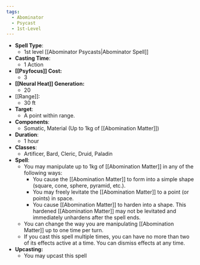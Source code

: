 ```yaml
---
tags:
  - Abominator
  - Psycast
  - 1st-Level
---
```

- **Spell Type**:
	- 1st level [[Abominator Psycasts|Abominator Spell]]
- **Casting Time**:
	- 1 Action
- **[[Psyfocus]] Cost:**
	- 3
- **[[Neural Heat]] Generation:**
	- 20
- [[Range]]:
	- 30 ft
- **Target**:
	- A point within range.
- **Components**:
	- Somatic, Material (Up to 1kg of [[Abomination Matter]])
- **Duration**:
	- 1 hour
- **Classes**:
	- Artificer, Bard, Cleric, Druid, Paladin 
- **Spell**:
	- You may manipulate up to 1kg of [[Abomination Matter]] in any of the following ways:
		- You cause the [[Abomination Matter]] to form into a simple shape (square, cone, sphere, pyramid, etc.).
		- You may freely levitate the [[Abomination Matter]] to a point (or points) in space.
		- You cause [[Abomination Matter]] to harden into a shape. This hardened [[Abomination Matter]] may not be levitated and immediately unhardens after the spell ends.
	- You can change the way you are manipulating [[Abomination Matter]] up to one time per turn. 
	- If you cast this spell multiple times, you can have no more than two of its effects active at a time. You can dismiss effects at any time.
- **Upcasting:**
	- You may upcast this spell
